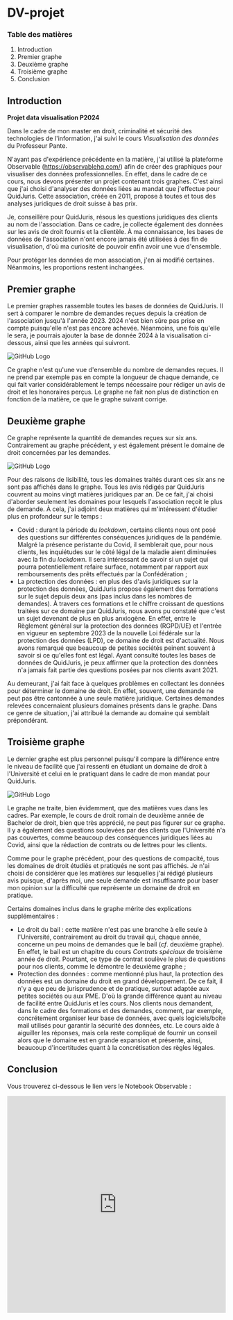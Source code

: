 # DV-projet

### Table des matières

1. Introduction
2. Premier graphe
3. Deuxième graphe
4. Troisième graphe
5. Conclusion

## Introduction
**Projet data visualisation P2024**

Dans le cadre de mon master en droit, criminalité et sécurité des technologies de l'information, j'ai suivi le cours *Visualisation des données* du Professeur Pante.

N'ayant pas d'expérience précédente en la matière, j'ai utilisé la plateforme Observable (https://observablehq.com/) afin de créer des graphiques pour visualiser des données professionnelles. En effet, dans le cadre de ce cours, nous devons présenter un projet contenant trois graphes. C'est ainsi que j'ai choisi d'analyser des données liées au mandat que j'effectue pour QuidJuris. Cette association, créée en 2011, propose à toutes et tous des analyses juridiques de droit suisse à bas prix.

Je, conseillère pour QuidJuris, résous les questions juridiques des clients au nom de l'association. Dans ce cadre, je collecte également des données sur les avis de droit fournis et la clientèle. À ma connaissance, les bases de données de l'association n'ont encore jamais été utilisées à des fin de visualisation, d'où ma curiosité de pouvoir enfin avoir une vue d'ensemble.

Pour protéger les données de mon association, j'en ai modifié certaines. Néanmoins, les proportions restent inchangées.

## Premier graphe

Le premier graphes rassemble toutes les bases de données de QuidJuris. Il sert à comparer le nombre de demandes reçues depuis la création de l'association jusqu'à l'année 2023. 2024 n'est bien sûre pas prise en compte puisqu'elle n'est pas encore achevée. Néanmoins, une fois qu'elle le sera, je pourrais ajouter la base de donnée 2024 à la visualisation ci-dessous, ainsi que les années  qui suivront. 

![GitHub Logo](https://github.com/DelB22/DV-projet/raw/main/graph-annees.png)

Ce graphe n'est qu'une vue d'ensemble du nombre de demandes reçues. Il ne prend par exemple pas en compte la longueur de chaque demande, ce qui fait varier considérablement le temps nécessaire pour rédiger un avis de droit et les honoraires perçus. Le graphe ne fait non plus de distinction en fonction de la matière, ce que le graphe suivant corrige. 

## Deuxième graphe

Ce graphe représente la quantité de demandes reçues sur six ans. Contrairement au graphe précédent, y est également présent le domaine de droit concernées par les demandes.

![GitHub Logo](https://github.com/DelB22/DV-projet/blob/main/graph-matieres.png)

Pour des raisons de lisibilité, tous les domaines traités durant ces six ans ne sont pas affichés dans le graphe. Tous les avis rédigés par QuidJuris couvrent au moins vingt matières juridiques par an. De ce fait, j'ai choisi d'aborder seulement les domaines pour lesquels l'association reçoit le plus de demande. À cela, j'ai adjoint deux matières qui m'intéressent d'étudier plus en profondeur sur le temps : 

- Covid : durant la période du *lockdown*, certains clients nous ont posé des questions sur différentes conséquences juridiques de la pandémie. Malgré la présence peristante du Covid, il semblerait que, pour nous clients, les inquiétudes sur le côté légal de la maladie aient diminuées avec la fin du *lockdown*. Il sera intéressant de savoir si un sujet qui pourra potentiellement refaire surface, notamment par rapport aux remboursements des prêts effectués par la Confédération ;
- La protection des données : en plus des d'avis juridiques sur la protection des données, QuidJuris propose également des formations sur le sujet depuis deux ans (pas inclus dans les nombres de demandes). À travers ces formations et le chiffre croissant de questions traitées sur ce domaine par QuidJuris, nous avons pu constaté que c'est un sujet devenant de plus en plus anxiogène. En effet, entre le Règlement général sur la protection des données (RGPD/UE) et l'entrée en vigueur en septembre 2023 de la nouvelle Loi fédérale sur la protection des données (LPD), ce domaine de droit est d'actualité. Nous avons remarqué que beaucoup de petites sociétés peinent souvent à savoir si ce qu'elles font est légal. Ayant consulté toutes les bases de données de QuidJuris, je peux affirmer que la protection des données n'a jamais fait partie des questions posées par nos clients avant 2021.

Au demeurant, j'ai fait face à quelques problèmes en collectant les données pour déterminer le domaine de droit. En effet, souvent, une demande ne peut pas être cantonnée à une seule matière juridique. Certaines demandes relevées concernaient plusieurs domaines présents dans le graphe. Dans ce genre de situation, j'ai attribué la demande au domaine qui semblait prépondérant. 

## Troisième graphe

Le dernier graphe est plus personnel puisqu'il compare la différence entre le niveau de facilité que j'ai ressenti en étudiant un domaine de droit à l'Université et celui en le pratiquant dans le cadre de mon mandat pour QuidJuris. 

![GitHub Logo](https://github.com/DelB22/DV-projet/blob/main/graph-facilit%C3%A9.png)

Le graphe ne traite, bien évidemment, que des matières vues dans les cadres. Par exemple, le cours de droit romain de deuxième année de Bachelor de droit, bien que très apprécié, ne peut pas figurer sur ce graphe. Il y a également des questions soulevées par des clients que l'Université n'a pas couvertes, comme beaucoup des conséquences juridiques liées au Covid, ainsi que la rédaction de contrats ou de lettres pour les clients. 

Comme pour le graphe précédent, pour des questions de compacité, tous les domaines de droit étudiés et pratiqués ne sont pas affichés. Je n'ai choisi de considérer que les matières sur lesquelles j'ai rédigé plusieurs avis puisque, d'après moi, une seule demande est insuffisante pour baser mon opinion sur la difficulté que représente un domaine de droit en pratique.

Certains domaines inclus dans le graphe mérite des explications supplémentaires :

- Le droit du bail : cette matière n'est pas une branche à elle seule à l'Université, contrairement au droit du travail qui, chaque année, concerne un peu moins de demandes que le bail (*cf*. deuxième graphe). En effet, le bail est un chapitre du cours *Contrats spéciaux* de troisième année de droit. Pourtant, ce type de contrat soulève le plus de questions pour nos clients, comme le démontre le deuxième graphe ;
- Protection des données : comme mentionné plus haut, la protection des données est un domaine du droit en grand développement. De ce fait, il n'y a que peu de jurisprudence et de pratique, surtout adaptée aux petites sociétés ou aux PME. D'où la grande différence quant au niveau de facilité entre QuidJuris et les cours. Nos clients nous demandent, dans le cadre des formations et des demandes, comment, par exemple, concrétement organiser leur base de données, avec quels logiciels/boîte mail utilisés pour garantir la sécurité des données, etc. Le cours aide à aiguiller les réponses, mais cela reste compliqué de fournir un conseil alors que le domaine est en grande expansion et présente, ainsi, beaucoup d'incertitudes quant à la concrétisation des règles légales. 



## Conclusion

Vous trouverez ci-dessous le lien vers le Notebook Observable :

<iframe width="100%" height="500" frameborder="0"
  src="https://observablehq.com/embed/efe83815ec470cfa@112?cell=*&api_key=4fbcd42ac1d656b2669981dc02ee5adc29e5080b"></iframe>
  
